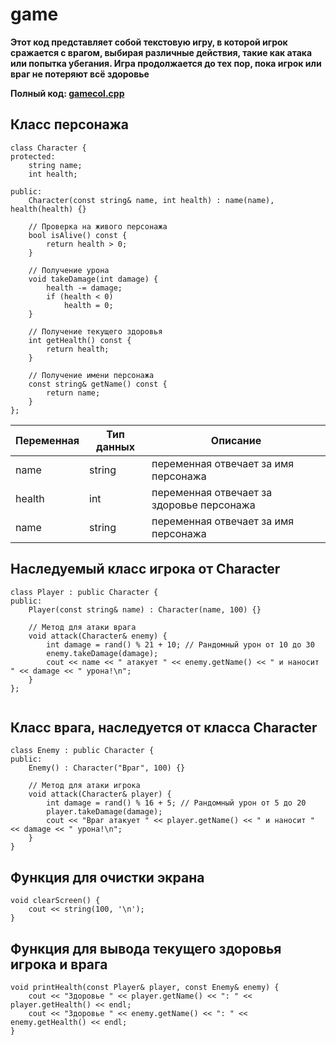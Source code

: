 # game
**Этот код представляет собой текстовую игру, в которой игрок сражается с врагом, выбирая различные действия, такие как атака или попытка убегания. Игра продолжается до тех пор, пока игрок или враг не потеряют всё здоровье**

**Полный код: [gamecol.cpp](https://github.com/Skipper1231/gamecol/blob/main/gamecol.cpp)**
## Класс персонажа
```
class Character {
protected:
    string name;
    int health;

public:
    Character(const string& name, int health) : name(name), health(health) {}

    // Проверка на живого персонажа
    bool isAlive() const {
        return health > 0;
    }

    // Получение урона
    void takeDamage(int damage) {
        health -= damage;
        if (health < 0)
            health = 0;
    }

    // Получение текущего здоровья
    int getHealth() const {
        return health;
    }

    // Получение имени персонажа
    const string& getName() const {
        return name;
    }
};
```

| Переменная | Тип данных | Описание |
|-------------|-------------|-------------|
| name   | string   |   переменная отвечает за имя персонажа   |
| health  | int |   переменная отвечает за здоровье персонажа   |
| name   | string   |   переменная отвечает за имя персонажа   |


## Наследуемый класс игрока от Character
```
class Player : public Character {
public:
    Player(const string& name) : Character(name, 100) {}

    // Метод для атаки врага
    void attack(Character& enemy) {
        int damage = rand() % 21 + 10; // Рандомный урон от 10 до 30
        enemy.takeDamage(damage);
        cout << name << " атакует " << enemy.getName() << " и наносит " << damage << " урона!\n";
    }
};


```
## Класс врага, наследуется от класса Character
```
class Enemy : public Character {
public:
    Enemy() : Character("Враг", 100) {}

    // Метод для атаки игрока
    void attack(Character& player) {
        int damage = rand() % 16 + 5; // Рандомный урон от 5 до 20
        player.takeDamage(damage);
        cout << "Враг атакует " << player.getName() << " и наносит " << damage << " урона!\n";
    }
}
```
## Функция для очистки экрана
```
void clearScreen() {
    cout << string(100, '\n');
}
```
## Функция для вывода текущего здоровья игрока и врага
```
void printHealth(const Player& player, const Enemy& enemy) {
    cout << "Здоровье " << player.getName() << ": " << player.getHealth() << endl;
    cout << "Здоровье " << enemy.getName() << ": " << enemy.getHealth() << endl;
}
```
